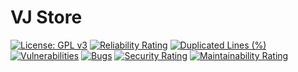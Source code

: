 # VJ Store

[![License: GPL v3](https://img.shields.io/badge/License-GPLv3-5033C3.svg)](https://www.gnu.org/licenses/gpl-3.0)
[![Reliability Rating](https://sonarcloud.io/api/project_badges/measure?project=veidzj_vj-store&metric=reliability_rating)](https://sonarcloud.io/summary/new_code?id=veidzj_vj-store)
[![Duplicated Lines (%)](https://sonarcloud.io/api/project_badges/measure?project=veidzj_vj-store&metric=duplicated_lines_density)](https://sonarcloud.io/summary/new_code?id=veidzj_vj-store)
[![Vulnerabilities](https://sonarcloud.io/api/project_badges/measure?project=veidzj_vj-store&metric=vulnerabilities)](https://sonarcloud.io/summary/new_code?id=veidzj_vj-store)
[![Bugs](https://sonarcloud.io/api/project_badges/measure?project=veidzj_vj-store&metric=bugs)](https://sonarcloud.io/summary/new_code?id=veidzj_vj-store)
[![Security Rating](https://sonarcloud.io/api/project_badges/measure?project=veidzj_vj-store&metric=security_rating)](https://sonarcloud.io/summary/new_code?id=veidzj_vj-store)
[![Maintainability Rating](https://sonarcloud.io/api/project_badges/measure?project=veidzj_vj-store&metric=sqale_rating)](https://sonarcloud.io/summary/new_code?id=veidzj_vj-store)
